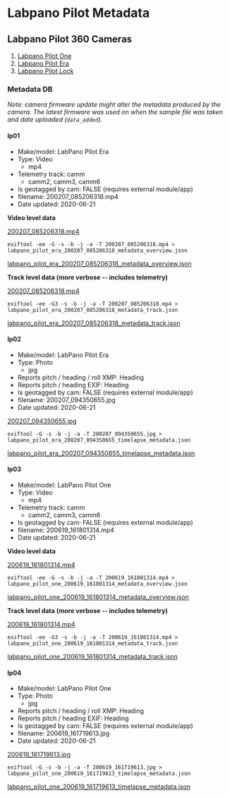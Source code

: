 # Labpano Pilot Metadata

## Labpano Pilot 360 Cameras

1. [Labpano Pilot One](https://www.labpano.com/one)
2. [Labpano Pilot Era](https://pilot.labpano.com/)
3. [Labpano Pilot Lock](https://www.labpano.com/lock)

### Metadata DB

_Note: camera firmware update might alter the metadata produced by the camera. The latest firmware was used on when the sample file was taken and date uploaded (`data_added`)._

#### lp01

* Make/model: LabPano Pilot Era
* Type: Video
	- mp4
* Telemetry track: camm
	- camm2, camm3, camm6
* Is geotagged by cam: FALSE (requires external module/app)
* filename: 200207_085206318.mp4
* Date updated: 2020-06-21

**Video level data**

[200207_085206318.mp4](/labpano/files/200207_085206318.txt)

```
exiftool -ee -G -s -b -j -a -T 200207_085206318.mp4 > labpano_pilot_era_200207_085206318_metadata_overview.json
```

[labpano_pilot_era_200207_085206318_metadata_overview.json](/labpano/files/labpano_pilot_era_200207_085206318_metadata_overview.json)

**Track level data (more verbose -- includes telemetry)**

[200207_085206318.mp4](/labpano/files/200207_085206318.txt)

```
exiftool -ee -G3 -s -b -j -a -T 200207_085206318.mp4 > labpano_pilot_era_200207_085206318_metadata_track.json
```

[labpano_pilot_era_200207_085206318_metadata_track.json](/labpano/files/labpano_pilot_era_200207_085206318_metadata_track.json)

#### lp02

* Make/model: LabPano Pilot Era
* Type: Photo
	- jpg
* Reports pitch / heading / roll XMP: Heading
* Reports pitch / heading EXIF: Heading
* Is geotagged by cam: FALSE (requires external module/app)
* filename: 200207_094350655.jpg
* Date updated: 2020-06-21

[200207_094350655.jpg](/labpano/files/200207_094350655.jpg)

```
exiftool -G -s -b -j -a -T 200207_094350655.jpg > labpano_pilot_era_200207_094350655_timelapse_metadata.json
```

[labpano_pilot_era_200207_094350655_timelapse_metadata.json](/labpano/files/labpano_pilot_era_200207_094350655_timelapse_metadata.json)

#### lp03

* Make/model: LabPano Pilot One
* Type: Video
	- mp4
* Telemetry track: camm
	- camm2, camm3, camm6
* Is geotagged by cam: FALSE (requires external module/app)
* filename: 200619_161801314.mp4
* Date updated: 2020-06-21

**Video level data**

[200619_161801314.mp4](/labpano/files/200619_161801314.txt)

```
exiftool -ee -G -s -b -j -a -T 200619_161801314.mp4 > labpano_pilot_one_200619_161801314_metadata_overview.json
```

[labpano_pilot_one_200619_161801314_metadata_overview.json](/labpano/files/labpano_pilot_one_200619_161801314_metadata_overview.json)

**Track level data (more verbose -- includes telemetry)**

[200619_161801314.mp4](/labpano/files/200619_161801314.txt)

```
exiftool -ee -G3 -s -b -j -a -T 200619_161801314.mp4 > labpano_pilot_one_200619_161801314_metadata_track.json
```

[labpano_pilot_one_200619_161801314_metadata_track.json](/labpano/files/labpano_pilot_one_200619_161801314_metadata_track.json)

#### lp04

* Make/model: LabPano Pilot One
* Type: Photo
	- jpg
* Reports pitch / heading / roll XMP: Heading
* Reports pitch / heading EXIF: Heading
* Is geotagged by cam: FALSE (requires external module/app)
* filename: 200619_161719613.jpg
* Date updated: 2020-06-21

[200619_161719613.jpg](/labpano/files/200619_161719613.jpg)

```
exiftool -G -s -b -j -a -T 200619_161719613.jpg > labpano_pilot_one_200619_161719613_timelapse_metadata.json
```

[labpano_pilot_one_200619_161719613_timelapse_metadata.json](/labpano/files/labpano_pilot_one_200619_161719613_timelapse_metadata.json)